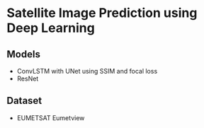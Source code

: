 # Satellite Image Prediction using Deep Learning

## Models
- ConvLSTM with UNet using SSIM and focal loss
- ResNet


## Dataset
- EUMETSAT Eumetview
